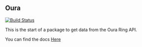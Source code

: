 ## Oura

[![Build Status](https://github.com/wylie39/Oura.jl/actions/workflows/CI.yml/badge.svg?branch=main)](https://github.com/wylie39/Oura.jl/actions/workflows/CI.yml?query=branch%3Amain)

This is the start of a package to get data from the Oura Ring API.

You can find the docs [Here](https://wylie39.github.io/Oura.jl/dev/) 